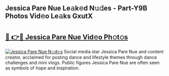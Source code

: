## Jessica Pare Nue Le𝚊k𝚎d N𝚞𝚍es - Part-Y9B Photos Vid𝚎o Le𝚊ks GxutX

# <h2><a href="http://fbanij.evod.top/?m=Jessica+Pare+Nue">🔗 👉🔴 Jessica Pare Nue Vid𝚎o Ph𝚘t𝚘s</a></h2>

[![Jessica Pare Nue N𝚞d𝚎s](https://i.imgur.com/8V9OHl7.gif)](http://fbanij.evod.top/?m=Jessica+Pare+Nue)
Social media star Jessica Pare Nue and content creator, acclaimed for posting dance and lifestyle themes through dance challenges and mini vlogs. Public figures Jessica Pare Nue are often seen as symbols of hope and inspiration. 
